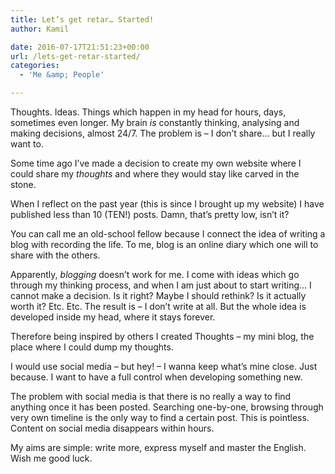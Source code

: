 ```yaml
---
title: Let’s get retar… Started!
author: Kamil

date: 2016-07-17T21:51:23+00:00
url: /lets-get-retar-started/
categories:
  - 'Me &amp; People'

---
```

Thoughts. Ideas. Things which happen in my head for hours, days, sometimes even longer. My brain _is_ constantly thinking, analysing and making decisions, almost 24/7. The problem is &#8211; I don&#8217;t share&#8230; but I really want to.

Some time ago I&#8217;ve made a decision to create my own website where I could share my _thoughts_ and where they would stay like carved in the stone.

When I reflect on the past year (this is since I brought up my website) I have published less than 10 (TEN!) posts. Damn, that&#8217;s pretty low, isn&#8217;t it?

You can call me an old-school fellow because I connect the idea of writing a blog with recording the life. To me, blog is an online diary which one will to share with the others.

Apparently, _blogging_ doesn&#8217;t work for me. I come with ideas which go through my thinking process, and when I am just about to start writing&#8230; I cannot make a decision. Is it right? Maybe I should rethink? Is it actually worth it? Etc. Etc. The result is &#8211; I don&#8217;t write at all. But the whole idea is developed inside my head, where it stays forever.

Therefore being inspired by others I created Thoughts &#8211; my mini blog, the place where I could dump my thoughts.

I would use social media &#8211; but hey! &#8211; I wanna keep what&#8217;s mine close. Just because. I want to have a full control when developing something new.

The problem with social media is that there is no really a way to find anything once it has been posted. Searching one-by-one, browsing through very own timeline is the only way to find a certain post. This is pointless. Content on social media disappears within hours.

My aims are simple: write more, express myself and master the English. Wish me good luck.
